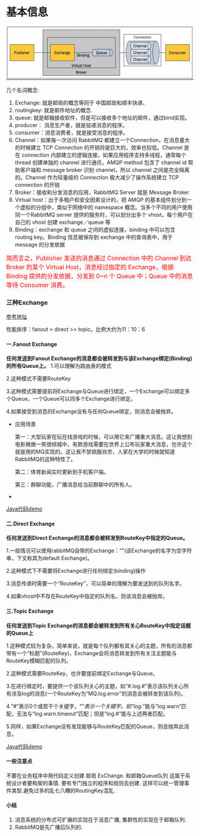 
# 基本信息

![图1](https://github.com/shanyao19940801/BookeNote/blob/master/rabbit/pictures/r_1.jpg)

几个名词概念:

1. Exchange: 就是邮局的概念等同于 中国邮政和顺丰快递、 
1. routingkey: 就是邮件地址的概念. 
1. queue: 就是邮箱接收软件，但是可以接收多个地址的邮件，通过bind实现。 
1. producer： 消息生产者，就是投递消息的程序。 
1. consumer：消息消费者，就是接受消息的程序。 
1. Channel：如果每一次访问 RabbitMQ 都建立一个Connection，在消息量大的时候建立 TCP Connection 的开销将是巨大的，效率也较低。Channel 是在 connection 内部建立的逻辑连接，如果应用程序支持多线程，通常每个 thread 创建单独的 channel 进行通讯，AMQP method 包含了 channel id 帮助客户端和 message broker 识别 channel，所以 channel 之间是完全隔离的。Channel 作为轻量级的 Connection 极大减少了操作系统建立 TCP connection 的开销
2. Broker：接收和分发消息的应用，RabbitMQ Server 就是 Message Broker
3. Virtual host：出于多租户和安全因素设计的，把 AMQP 的基本组件划分到一个虚拟的分组中，类似于网络中的 namespace 概念。当多个不同的用户使用同一个RabbitMQ server 提供的服务时，可以划分出多个 vhost，每个用户在自己的 vhost 创建 exchange／queue 等
4. Binding：exchange 和 queue 之间的虚拟连接，binding 中可以包含 routing key。Binding 信息被保存到 exchange 中的查询表中，用于 message 的分发依据

<font color=red size=3>简而言之，Publisher 发送的消息通过 Connection 中的 Channel 到达 Broker 的某个 Virtual Host，消息经过指定的 Exchange，根据 Binding 提供的分发依据，分发到 0~n 个 Queue 中；Queue 中的消息等待 Consumer 消费。</font>

### 三种Exchange

[参考地址](https://www.cnblogs.com/hz04022016/p/6519445.html)

性能排序：fanout > direct >> topic。比例大约为11：10：6

#### 一.Fanout Exchange

**任何发送到Fanout Exchange的消息都会被转发到与该Exchange绑定(Binding)的所有Queue上。**
1.可以理解为路由表的模式

2.这种模式不需要RouteKey

3.这种模式需要提前将Exchange与Queue进行绑定，一个Exchange可以绑定多个Queue，一个Queue可以同多个Exchange进行绑定。

4.如果接受到消息的Exchange没有与任何Queue绑定，则消息会被抛弃。

* 应用场景

	
	第一：大型玩家在玩在线游戏的时候，可以用它来广播重大消息。这让我想到电影微微一笑很倾城中，有款游戏需要在世界上公布玩家重大消息，也许这个就是用的MQ实现的。这让我不禁佩服肖奈，人家在大学的时候就知道RabbitMQ的这种特性了。
	
	第二：体育新闻实时更新到手机客户端。
	
	第三：群聊功能，广播消息给当前群聊中的所有人。
* 
[Java代码demo](https://github.com/shanyao19940801/demos/tree/master/rabbitMQ/comrabbitmq/src/main/java/com/rabbitmq/fanout)

#### 二.Direct Exchange

**任何发送到Direct Exchange的消息都会被转发到RouteKey中指定的Queue。**

1.一般情况可以使用rabbitMQ自带的Exchange：”"(该Exchange的名字为空字符串，下文称其为default Exchange)。

2.这种模式下不需要将Exchange进行任何绑定(binding)操作

3.消息传递时需要一个“RouteKey”，可以简单的理解为要发送到的队列名字。

4.如果vhost中不存在RouteKey中指定的队列名，则该消息会被抛弃。

#### 三.Topic Exchange

**任何发送到Topic Exchange的消息都会被转发到所有关心RouteKey中指定话题的Queue上**

1.这种模式较为复杂，简单来说，就是每个队列都有其关心的主题，所有的消息都带有一个“标题”(RouteKey)，Exchange会将消息转发到所有关注主题能与RouteKey模糊匹配的队列。

2.这种模式需要RouteKey，也许要提前绑定Exchange与Queue。

3.在进行绑定时，要提供一个该队列关心的主题，如“#.log.#”表示该队列关心所有涉及log的消息(一个RouteKey为”MQ.log.error”的消息会被转发到该队列)。

4.“#”表示0个或若干个关键字，“*”表示一个关键字。如“log.*”能与“log.warn”匹配，无法与“log.warn.timeout”匹配；但是“log.#”能与上述两者匹配。

5.同样，如果Exchange没有发现能够与RouteKey匹配的Queue，则会抛弃此消息。

[Java代码demo](https://github.com/shanyao19940801/demos/tree/master/rabbitMQ/comrabbitmq/src/main/java/com/rabbitmq/topic)

#### 一些注意点

不要在业务程序中用代码定义创建 邮局 ExChange. 和邮箱Queue队列 这属于系统设计者要构架的事情. 要有专门独立的程序和规则去创建. 这样可以统一管理事件类型.避免过多的乱七八糟的RoutingKey混乱.

#### 小结

1. 消息系统的分布式可扩展的实现在于消息广播, 集群性的实现在于邮箱队列. 
1. RabbitMQ是先广播后队列的.